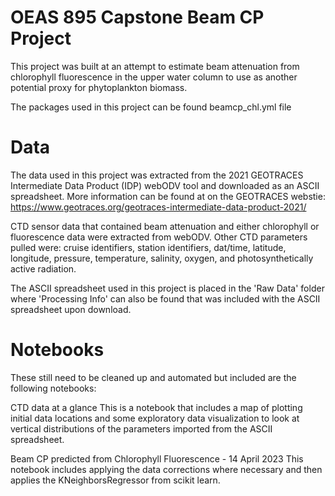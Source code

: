 # OEAS 895 Capstone Beam CP Project

This project was built at an attempt to estimate beam attenuation from chlorophyll fluorescence in the upper water column to use as another potential proxy for phytoplankton biomass. 

The packages used in this project can be found beamcp_chl.yml file

# Data

The data used in this project was extracted from the 2021 GEOTRACES Intermediate Data Product (IDP) webODV tool and downloaded as an ASCII spreadsheet.
More information can be found at on the GEOTRACES webstie:  https://www.geotraces.org/geotraces-intermediate-data-product-2021/

CTD sensor data that contained beam attenuation and either chlorophyll or fluorescence data were extracted from webODV.  Other CTD parameters pulled were:  cruise identifiers, station identifiers, dat/time, latitude, longitude, pressure, temperature, salinity, oxygen, and photosynthetically active radiation.  

The ASCII spreadsheet used in this project is placed in the 'Raw Data' folder where 'Processing Info' can also be found that was included with the ASCII spreadsheet upon download.  

# Notebooks

These still need to be cleaned up and automated but included are the following notebooks:  

CTD data at a glance
  This is a notebook that includes a map of plotting initial data locations and some exploratory data visualization to look at vertical distributions of the parameters     imported from the ASCII spreadsheet.

Beam CP predicted from Chlorophyll Fluorescence - 14 April 2023
  This notebook includes applying the data corrections where necessary and then applies the KNeighborsRegressor from scikit learn.  

